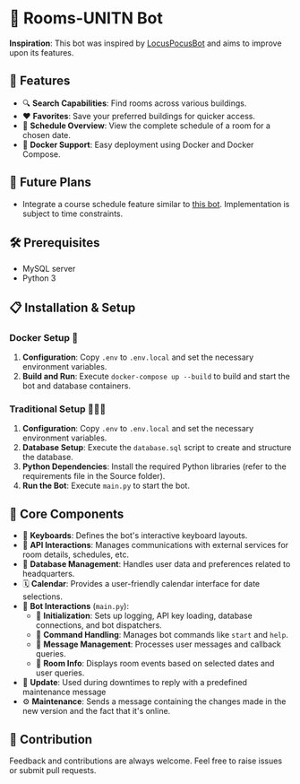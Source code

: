 # 🏢 Rooms-UNITN Bot

**Inspiration**: This bot was inspired by [LocusPocusBot](https://github.com/matteocontrini/locuspocusbot) and aims to improve upon its features.

## 🌟 Features
- 🔍 **Search Capabilities**: Find rooms across various buildings.
- ❤️ **Favorites**: Save your preferred buildings for quicker access.
- 📅 **Schedule Overview**: View the complete schedule of a room for a chosen date.
- 🐳 **Docker Support**: Easy deployment using Docker and Docker Compose.

## 🚀 Future Plans
- Integrate a course schedule feature similar to [this bot](https://t.me/unitnEasyroomBot). Implementation is subject to time constraints.

## 🛠 Prerequisites
- MySQL server
- Python 3

## 📋 Installation & Setup

### Docker Setup 🐳
1. **Configuration**: Copy `.env` to `.env.local` and set the necessary environment variables.
2. **Build and Run**: Execute `docker-compose up --build` to build and start the bot and database containers.

### Traditional Setup 👷🏻‍♂️
1. **Configuration**: Copy `.env` to `.env.local` and set the necessary environment variables.
2. **Database Setup**: Execute the `database.sql` script to create and structure the database.
3. **Python Dependencies**: Install the required Python libraries (refer to the requirements file in the Source folder).
4. **Run the Bot**: Execute `main.py` to start the bot.

## 🔧 Core Components
- 🎹 **Keyboards**: Defines the bot's interactive keyboard layouts.
- 📡 **API Interactions**: Manages communications with external services for room details, schedules, etc.
- 💾 **Database Management**: Handles user data and preferences related to headquarters.
- 🗓 **Calendar**: Provides a user-friendly calendar interface for date selections.
- 🤖 **Bot Interactions** (`main.py`):
  - 🚀 **Initialization**: Sets up logging, API key loading, database connections, and bot dispatchers.
  - 📜 **Command Handling**: Manages bot commands like `start` and `help`.
  - 💬 **Message Management**: Processes user messages and callback queries.
  - 🏢 **Room Info**: Displays room events based on selected dates and user queries.
- 🔄 **Update**: Used during downtimes to reply with a predefined maintenance message
- ⚙️ **Maintenance**: Sends a message containing the changes made in the new version and the fact that it's online.

## 🤝 Contribution
Feedback and contributions are always welcome. Feel free to raise issues or submit pull requests.